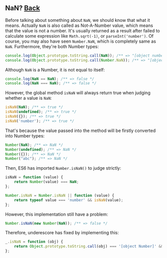 ## NaN? [Back](./../underscore.md)

Before talking about something about `NaN`, we should know that what it means. Actually `NaN` is also called as Not-A-Number value, which means that the value is not a number. It's usually returned as a result after failed to calculate some expression like `Math.sqrt(-1)`, or `parseInt('number')`. Of course, you may also have seen `Number.NaN`, which is completely same as `NaN`. Furthermore, they're both Number types:

```js
console.log(Object.prototype.toString.call(NaN)); /** => "[object number]" */
console.log(Object.prototype.toString.call(Number.NaN)); /** => "[object number]" */
```

Although `NaN` is a Number, it is not equal to itself:

```js
console.log(NaN == NaN); /** => false */
console.log(NaN === NaN); /** => false */
```

However, the global method `isNaN` will always return true when judging whether a value is `NaN`:

```js
isNaN(NaN); /** => true */
isNaN(undefined); /** => true */
isNaN({}); /** => true */
isNaN('number'); /** => true */
```

That's because the value passed into the method will be firstly converted into Number types:

```js
Number(NaN); /** => NaN */
Number(undefined); /** => NaN */
Number({}); /** => NaN */
Number("abc"); /** => NaN */
```

Then, ES6 has imported `Number.isNaN()` to judge strictly:

```js
isNaN = function (value) {
    return Number(value) === NaN;
};

Number.isNaN = Number.isNaN || function (value) {
    return typeof value === 'number' && isNaN(value);
};
```

However, this implementation still have a problem:

```js
Number.isNaN(new Number(NaN)); /** => false */
```

Therefore, underescore has fixed by implementing this:

```js
_.isNaN = function (obj) {
    return Object.prototype.toString.call(obj) === '[object Number]' && obj !== +obj;
};
```
